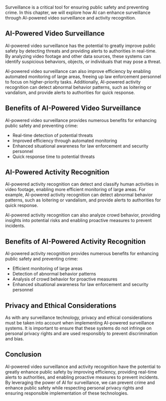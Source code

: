
Surveillance is a critical tool for ensuring public safety and preventing crime. In this chapter, we will explore how AI can enhance surveillance through AI-powered video surveillance and activity recognition.

AI-Powered Video Surveillance
-----------------------------

AI-powered video surveillance has the potential to greatly improve public safety by detecting threats and providing alerts to authorities in real-time. By analyzing video footage and other data sources, these systems can identify suspicious behaviors, objects, or individuals that may pose a threat.

AI-powered video surveillance can also improve efficiency by enabling automated monitoring of large areas, freeing up law enforcement personnel to focus on higher-priority tasks. Additionally, AI-powered activity recognition can detect abnormal behavior patterns, such as loitering or vandalism, and provide alerts to authorities for quick response.

Benefits of AI-Powered Video Surveillance
-----------------------------------------

AI-powered video surveillance provides numerous benefits for enhancing public safety and preventing crime:

* Real-time detection of potential threats
* Improved efficiency through automated monitoring
* Enhanced situational awareness for law enforcement and security personnel
* Quick response time to potential threats

AI-Powered Activity Recognition
-------------------------------

AI-powered activity recognition can detect and classify human activities in video footage, enabling more efficient monitoring of large areas. For example, AI-powered activity recognition can detect abnormal behavior patterns, such as loitering or vandalism, and provide alerts to authorities for quick response.

AI-powered activity recognition can also analyze crowd behavior, providing insights into potential risks and enabling proactive measures to prevent incidents.

Benefits of AI-Powered Activity Recognition
-------------------------------------------

AI-powered activity recognition provides numerous benefits for enhancing public safety and preventing crime:

* Efficient monitoring of large areas
* Detection of abnormal behavior patterns
* Analysis of crowd behavior for proactive measures
* Enhanced situational awareness for law enforcement and security personnel

Privacy and Ethical Considerations
----------------------------------

As with any surveillance technology, privacy and ethical considerations must be taken into account when implementing AI-powered surveillance systems. It is important to ensure that these systems do not infringe on personal privacy rights and are used responsibly to prevent discrimination and bias.

Conclusion
----------

AI-powered video surveillance and activity recognition have the potential to greatly enhance public safety by improving efficiency, providing real-time alerts to authorities, and enabling proactive measures to prevent incidents. By leveraging the power of AI for surveillance, we can prevent crime and enhance public safety while respecting personal privacy rights and ensuring responsible implementation of these technologies.
